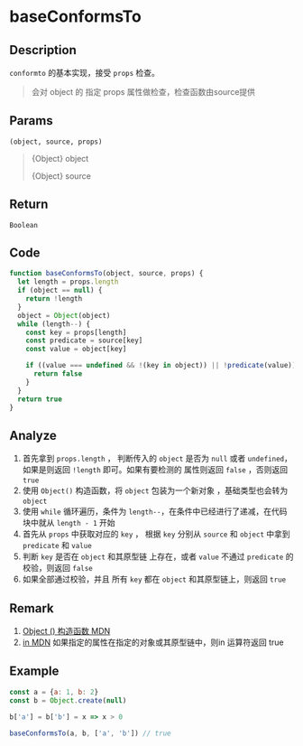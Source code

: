 # baseConformsTo 

## Description 
`conformto` 的基本实现，接受 `props` 检查。

> 会对 object 的 指定 props 属性做检查，检查函数由source提供


## Params
`(object, source, props)`
> {Object} object 
>
> {Object} source
>

## Return
`Boolean`

## Code
```js
function baseConformsTo(object, source, props) {
  let length = props.length
  if (object == null) {
    return !length
  }
  object = Object(object)
  while (length--) {
    const key = props[length]
    const predicate = source[key]
    const value = object[key]

    if ((value === undefined && !(key in object)) || !predicate(value)) {
      return false
    }
  }
  return true
}
```
## Analyze
1. 首先拿到 `props.length` ， 判断传入的 `object` 是否为 `null` 或者 `undefined`，如果是则返回 `!length` 即可。如果有要检测的 属性则返回 `false` ，否则返回 `true`
2. 使用 `Object()` 构造函数，将 `object` 包装为一个新对象 ，基础类型也会转为 `object`
3. 使用 `while` 循环遍历，条件为 `length--`，在条件中已经进行了递减，在代码块中就从 `length - 1` 开始
4. 首先从 `props` 中获取对应的 `key` ， 根据 `key` 分别从 `source` 和 `object` 中拿到 `predicate` 和 `value`
5. 判断 `key` 是否在 `object` 和其原型链 上存在，或者 `value` 不通过 `predicate` 的校验，则返回 `false`
6. 如果全部通过校验，并且 所有 `key` 都在 `object` 和其原型链上，则返回 `true`
## Remark
1. [Object () 构造函数 MDN](https://developer.mozilla.org/zh-CN/docs/Web/JavaScript/Reference/Global_Objects/Object/Object)
2. [in MDN](https://developer.mozilla.org/zh-CN/docs/Web/JavaScript/Reference/Operators/in) 如果指定的属性在指定的对象或其原型链中，则in 运算符返回 true
## Example
```js
const a = {a: 1, b: 2}
const b = Object.create(null)

b['a'] = b['b'] = x => x > 0

baseConformsTo(a, b, ['a', 'b']) // true
```
